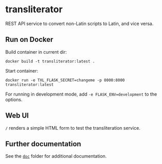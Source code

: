 # transliterator

REST API service to convert non-Latin scripts to Latin, and vice versa.

## Run on Docker

Build container in current dir:

```
docker build -t transliterator:latest .
```

Start container:

```
docker run -e TXL_FLASK_SECRET=changeme -p 8000:8000 transliterator:latest
```

For running in development mode, add `-e FLASK_ENV=development` to the options.


## Web UI

`/` renders a simple HTML form to test the transliteration service.


## Further documentation

See the [`doc`](./doc) folder for additional documentation.
